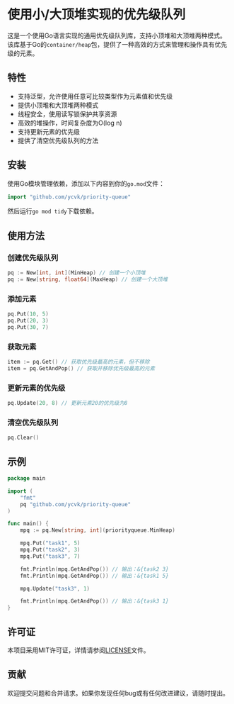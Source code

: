 # 使用小/大顶堆实现的优先级队列

这是一个使用Go语言实现的通用优先级队列库，支持小顶堆和大顶堆两种模式。该库基于Go的`container/heap`包，提供了一种高效的方式来管理和操作具有优先级的元素。

## 特性

- 支持泛型，允许使用任意可比较类型作为元素值和优先级
- 提供小顶堆和大顶堆两种模式
- 线程安全，使用读写锁保护共享资源
- 高效的堆操作，时间复杂度为O(log n)
- 支持更新元素的优先级
- 提供了清空优先级队列的方法

## 安装

使用Go模块管理依赖，添加以下内容到你的`go.mod`文件：

```go
import "github.com/ycvk/priority-queue"
```

然后运行`go mod tidy`下载依赖。

## 使用方法

### 创建优先级队列

```go
pq := New[int, int](MinHeap) // 创建一个小顶堆
pq := New[string, float64](MaxHeap) // 创建一个大顶堆
```

### 添加元素

```go
pq.Put(10, 5)
pq.Put(20, 3)
pq.Put(30, 7)
```

### 获取元素

```go
item := pq.Get() // 获取优先级最高的元素，但不移除
item = pq.GetAndPop() // 获取并移除优先级最高的元素
```

### 更新元素的优先级

```go
pq.Update(20, 8) // 更新元素20的优先级为8
```

### 清空优先级队列

```go
pq.Clear()
```

## 示例

```go
package main

import (
    "fmt"
    pq "github.com/ycvk/priority-queue"
)

func main() {
    mpq := pq.New[string, int](priorityqueue.MinHeap)

    mpq.Put("task1", 5)
    mpq.Put("task2", 3)
    mpq.Put("task3", 7)

    fmt.Println(mpq.GetAndPop()) // 输出：&{task2 3}
    fmt.Println(mpq.GetAndPop()) // 输出：&{task1 5}

    mpq.Update("task3", 1)

    fmt.Println(mpq.GetAndPop()) // 输出：&{task3 1}
}
```

## 许可证

本项目采用MIT许可证，详情请参阅[LICENSE](https://github.com/ycvk/priority-queue/blob/main/LICENSE)文件。

## 贡献

欢迎提交问题和合并请求。如果你发现任何bug或有任何改进建议，请随时提出。